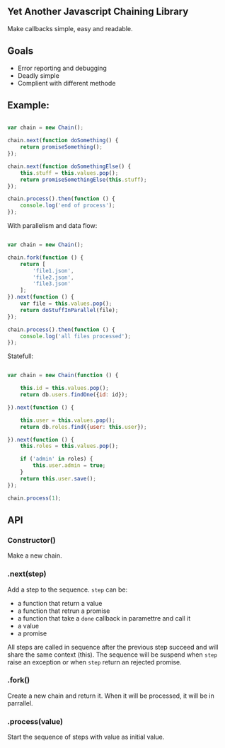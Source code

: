 

Yet Another Javascript Chaining Library
---------------------------------------

Make callbacks simple, easy and readable.

Goals
-----

- Error reporting and debugging
- Deadly simple
- Complient with different methode


## Example:

```javascript

var chain = new Chain();

chain.next(function doSomething() {
    return promiseSomething();
});

chain.next(function doSomethingElse() {
    this.stuff = this.values.pop();
    return promiseSomethingElse(this.stuff);
});

chain.process().then(function () {
    console.log('end of process');
});

```

With parallelism and data flow:

```javascript

var chain = new Chain();

chain.fork(function () {
    return [
        'file1.json',
        'file2.json',
        'file3.json'
    ];
}).next(function () {
    var file = this.values.pop();
    return doStuffInParallel(file);
});

chain.process().then(function () {
    console.log('all files processed');
});

```

Statefull:

```javascript

var chain = new Chain(function () {

    this.id = this.values.pop();
    return db.users.findOne({id: id});

}).next(function () {

    this.user = this.values.pop();
    return db.roles.find({user: this.user});

}).next(function () {
    this.roles = this.values.pop();

    if ('admin' in roles) {
        this.user.admin = true;
    }
    return this.user.save();
});

chain.process(1);

```


## API

### Constructor()

Make a new chain.

### .next(step)

Add a step to the sequence.
`step` can be:
- a function that return a value
- a function that retrun a promise
- a function that take a `done` callback in paramettre and call it
- a value
- a promise

All steps are called in sequence after the previous step succeed and will share the same context (this). The sequence will be suspend when `step` raise an exception or when `step` return an rejected promise.

### .fork()

Create a new chain and return it. When it will be processed, it will be in parrallel.

### .process(value)

Start the sequence of steps with value as initial value.

